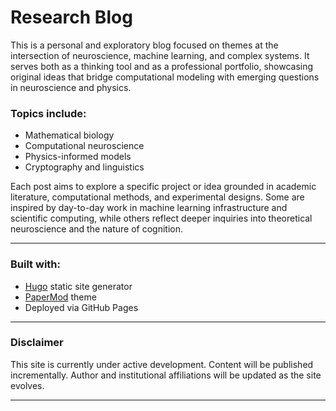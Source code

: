 # Research Blog

This is a personal and exploratory blog focused on themes at the intersection of neuroscience, machine learning, and complex systems. It serves both as a thinking tool and as a professional portfolio, showcasing original ideas that bridge computational modeling with emerging questions in neuroscience and physics.

### Topics include:
- Mathematical biology
- Computational neuroscience
- Physics-informed models
- Cryptography and linguistics

Each post aims to explore a specific project or idea grounded in academic literature, computational methods, and experimental designs. Some are inspired by day-to-day work in machine learning infrastructure and scientific computing, while others reflect deeper inquiries into theoretical neuroscience and the nature of cognition.

---

### Built with:
- [Hugo](https://gohugo.io/) static site generator
- [PaperMod](https://github.com/adityatelange/hugo-PaperMod) theme
- Deployed via GitHub Pages

---

### Disclaimer
This site is currently under active development. Content will be published incrementally. Author and institutional affiliations will be updated as the site evolves.

---
